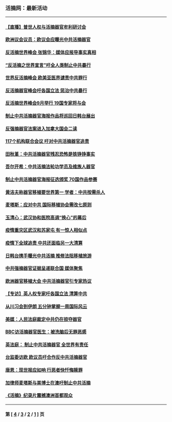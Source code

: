 ### 活摘网：最新活动
---
#### [【直播】普世人权与活摘器官牟利研讨会](../../pages/nf5883/n13425146.md?05050430) 
#### [欧洲议会议员：欧议会应曝光中共活摘器官](../../pages/nf5883/n13336571.md?05050430) 
#### [反活摘世界峰会 张锦华：媒体应报导事实真相](../../pages/nf5883/n13278502.md?05050430) 
#### [“反活摘之世界宣言”吁全人类制止中共暴行](../../pages/nf5883/n13259730.md?05050430) 
#### [世界反活摘峰会 欧美亚医界谴责中共罪行](../../pages/nf5883/n13253550.md?05050430) 
#### [反活摘器官峰会吁各国立法 惩治中共暴行](../../pages/nf5883/n13245052.md?05050430) 
#### [反活摘世界峰会9月举行 19国专家将与会](../../pages/nf5883/n13201492.md?05050430) 
#### [制止中共活摘器官海报作品将巡回日韩台展出](../../pages/nf5883/n13177791.md?05050430) 
#### [反强摘器官法案进入加拿大国会二读](../../pages/nf5883/n13033450.md?05050430) 
#### [117个机构联合会议 吁对中共活摘器官追责](../../pages/nf5883/n12775087.md?05050430) 
#### [田秋堇：中共活摘器官残忍恐怖是铁铮铮事实](../../pages/nf5883/n12702148.md?05050430) 
#### [吾尔开希：中共活摘法轮功学员及维族人器官](../../pages/nf5883/n12693197.md?05050430) 
#### [制止中共活摘器官海报征选颁奖 70国作品参赛](../../pages/nf5883/n12692050.md?05050430) 
#### [黄洁夫称器官移植要世界第一 学者：中共按需杀人](../../pages/nf5883/n12572329.md?05050430) 
#### [麦塔斯：应对中共 国际移植协会需改七原则](../../pages/nf5883/n12514711.md?05050430) 
#### [玉清心：武汉协和医院高调“换心”的幕后](../../pages/nf5883/n12298730.md?05050430) 
#### [疫情重灾区武汉和苏家屯 有一惊人相似点](../../pages/nf5883/n12150824.md?05050430) 
#### [疫情下全球追责 中共还面临另一大清算](../../pages/nf5883/n12070397.md?05050430) 
#### [日韩台携手曝光中共活摘 推修法阻移植旅游](../../pages/nf5883/n11712046.md?05050430) 
#### [中共强摘器官证据呈递联合国 媒体聚焦](../../pages/nf5883/n11546426.md?05050430) 
#### [欧洲器官移植大会 中共活摘器官引专家热议](../../pages/nf5883/n11539095.md?05050430) 
#### [【专访】英人权专家吁各国立法 清算中共](../../pages/nf5883/n11367315.md?05050430) 
#### [从川习会到伊朗 五分钟掌握一周国际风云](../../pages/nf5883/n11338520.md?05050430) 
#### [美媒：人民法庭裁定中共仍在掠夺器官](../../pages/nf5883/n11334897.md?05050430) 
#### [BBC访活摘器官医生：被洗脑后无罪恶感](../../pages/nf5883/n11335935.md?05050430) 
#### [英法庭： 制止中共活摘器官 全世界有责任](../../pages/nf5883/n11330691.md?05050430) 
#### [台监委访欧 欧议员吁合作反中共活摘器官](../../pages/nf5883/n11109190.md?05050430) 
#### [唐恩：现世报应如响 行恶者快忏悔赎罪](../../pages/nf5883/n11104016.md?05050430) 
#### [加律师麦塔斯与美博士在澳吁制止中共活摘](../../pages/nf5883/n10724764.md?05050430) 
#### [《活摘》纪录片震撼澳洲首都观众](../../pages/nf5883/n10722747.md?05050430) 

---
#### 第 [ [4](./4.md?05050430) / [3](./3.md?05050430) / [2](./2.md?05050430) / [1](./1.md?05050430) ] 页

